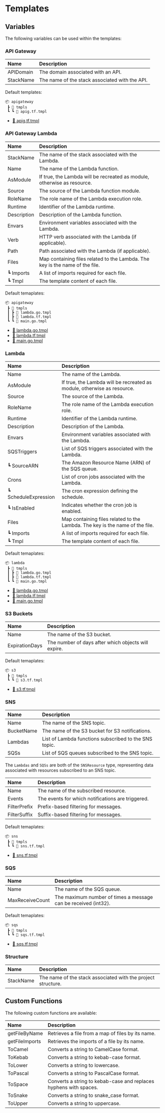# Templates

## Variables

The following variables can be used within the templates:

### API Gateway

| Name           | Description                                                 |
| :------------- | :---------------------------------------------------------- |
| APIDomain      | The domain associated with an API.                          |
| StackName      | The name of the stack associated with the API.              |

Default templates:

```
📦 apigateway
 ┣ 📂 tmpls
 ┗ ┗ 📜 apig.tf.tmpl
```
- [📜 apig.tf.tmpl](./internal/generators/apigateway/tmpls/apig.tf.tmpl)

### API Gateway Lambda

| Name               | Description                                             |
| :----------------- | :------------------------------------------------------ |
| StackName          | The name of the stack associated with the Lambda.       |
| Name               | The name of the Lambda function.                        |
| AsModule           | If true, the Lambda will be recreated as module, otherwise as resource. |
| Source             | The source of the Lambda function module.               |
| RoleName           | The role name of the Lambda execution role.             |
| Runtime            | Identifier of the Lambda runtime.                       |
| Description        | Description of the Lambda function.                     |
| Envars             | Environment variables associated with the Lambda.       |
| Verb               | HTTP verb associated with the Lambda (if applicable).   |
| Path               | Path associated with the Lambda (if applicable).        |
| Files              | Map containing files related to the Lambda. The key is the name of the file. |
| ┗ Imports          | A list of imports required for each file.               |
| ┗ Tmpl             | The template content of each file.                      |

Default temaplates:

```
📦 apigateway
 ┣ 📂 tmpls
 ┃ ┣ 📜 lambda.go.tmpl
 ┃ ┣ 📜 lambda.tf.tmpl
 ┗ ┗ 📜 main.go.tmpl
 ```
- [📜 lambda.go.tmpl](./internal/generators/apigateway/tmpls/lambda.go.tmpl)
- [📜 lambda.tf.tmpl](./internal/generators/apigateway/tmpls/lambda.tf.tmpl)
- [📜 main.go.tmpl](./internal/generators/apigateway/tmpls/main.go.tmpl)

### Lambda

| Name                | Description                                            |
| :------------------ | :----------------------------------------------------- |
| Name                | The name of the Lambda.                                |
| AsModule            | If true, the Lambda will be recreated as module, otherwise as resource. |
| Source              | The source of the Lambda.                              |
| RoleName            | The role name of the Lambda execution role.            |
| Runtime             | Identifier of the Lambda runtime.                      |
| Description         | Description of the Lambda.                             |
| Envars              | Environment variables associated with the Lambda.      |
| SQSTriggers         | List of SQS triggers associated with the Lambda.       |
| ┗ SourceARN         | The Amazon Resource Name (ARN) of the SQS queue.       |
| Crons               | List of cron jobs associated with the Lambda.          |
| ┗ ScheduleExpression | The cron expression defining the schedule.            |
| ┗ IsEnabled         | Indicates whether the cron job is enabled.             |
| Files               | Map containing files related to the Lambda. The key is the name of the file. |
| ┗ Imports           | A list of imports required for each file.              |
| ┗ Tmpl              | The template content of each file.                     |

Default temaplates:

```
📦 lambda
 ┣ 📂 tmpls
 ┃ ┣ 📜 lambda.go.tmpl
 ┃ ┣ 📜 lambda.tf.tmpl
 ┗ ┗ 📜 main.go.tmpl
```
- [📜 lambda.go.tmpl](./internal/generators/lambda/tmpls/lambda.go.tmpl)
- [📜 lambda.tf.tmpl](./internal/generators/lambda/tmpls/lambda.tf.tmpl)
- [📜 main.go.tmpl](./internal/generators/lambda/tmpls/main.go.tmpl)

### S3 Buckets

| Name           | Description                                                 |
| :------------- | :---------------------------------------------------------- |
| Name           | The name of the S3 bucket.                                  |
| ExpirationDays | The number of days after which objects will expire.         |

Default temaplates:

```
📦 s3
 ┣ 📂 tmpls
 ┗ ┗ 📜 s3.tf.tmpl
```
- [📜 s3.tf.tmpl](./internal/generators/s3/tmpls/s3.tf.tmpl)

### SNS

| Name           | Description                                                 |
| :------------- | :---------------------------------------------------------- |
| Name           | The name of the SNS topic.                                  |
| BucketName     | The name of the S3 bucket for S3 notifications.             |
| Lambdas        | List of Lambda functions subscribed to the SNS topic.       |
| SQSs           | List of SQS queues subscribed to the SNS topic.             |

The `Lambdas` and `SQSs` are both of the `SNSResource` type, representing data associated with resources subscribed to an SNS topic.

| Name           | Description                                                 |
| :------------- | :---------------------------------------------------------- |
| Name           | The name of the subscribed resource.                        |
| Events         | The events for which notifications are triggered.           |
| FilterPrefix   | Prefix-based filtering for messages.                        |
| FilterSuffix   | Suffix-based filtering for messages.                        |

Default temaplates:

```
📦 sns
 ┣ 📂 tmpls
 ┗ ┗ 📜 sns.tf.tmpl
```
- [📜 sns.tf.tmpl](./internal/generators/sns/tmpls/sns.tf.tmpl)

### SQS

| Name            | Description                                                |
| :-------------- | :--------------------------------------------------------- |
| Name            | The name of the SQS queue.                                 |
| MaxReceiveCount | The maximum number of times a message can be received (int32). |

Default temaplates:

```
📦 sqs
 ┣ 📂 tmpls
 ┗ ┗ 📜 sqs.tf.tmpl
```
- [📜 sqs.tf.tmpl](./internal/generators/sqs/tmpls/sqs.tf.tmpl)

### Structure

| Name           | Description                                                 |
| :------------- | :---------------------------------------------------------- |
| StackName      | The name of the stack associated with the project structure. |

## Custom Functions

The following custom functions are available:

| Name           | Description                                                 |
| :------------- | :---------------------------------------------------------- |
| getFileByName  | Retrieves a file from a map of files by its name.           |
| getFileImports | Retrieves the imports of a file by its name.                |
| ToCamel        | Converts a string to CamelCase format.                      |
| ToKebab        | Converts a string to kebab-case format.                     |
| ToLower        | Converts a string to lowercase.                             |
| ToPascal       | Converts a string to PascalCase format.                     |
| ToSpace        | Converts a string to kebab-case and replaces hyphens with spaces. |
| ToSnake        | Converts a string to snake_case format.                     |
| ToUpper        | Converts a string to uppercase.                             |
